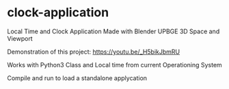# clock-application
Local Time and Clock Application
Made with Blender UPBGE 3D Space and Viewport

Demonstration of this project: https://youtu.be/_H5bikJbmRU

Works with Python3 Class and Local time from current Operationing System

Compile and run to load a standalone applycation

